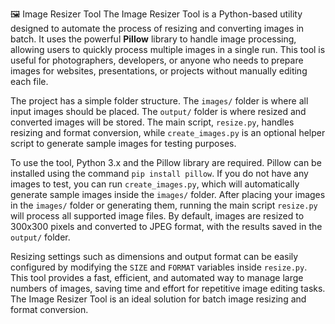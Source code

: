 🖼️ Image Resizer Tool
The Image Resizer Tool is a Python-based utility designed to automate the process of resizing and converting images in batch. It uses the powerful **Pillow** library to handle image processing, allowing users to quickly process multiple images in a single run. This tool is useful for photographers, developers, or anyone who needs to prepare images for websites, presentations, or projects without manually editing each file.  

The project has a simple folder structure. The `images/` folder is where all input images should be placed. The `output/` folder is where resized and converted images will be stored. The main script, `resize.py`, handles resizing and format conversion, while `create_images.py` is an optional helper script to generate sample images for testing purposes.  

To use the tool, Python 3.x and the Pillow library are required. Pillow can be installed using the command `pip install pillow`. If you do not have any images to test, you can run `create_images.py`, which will automatically generate sample images inside the `images/` folder. After placing your images in the `images/` folder or generating them, running the main script `resize.py` will process all supported image files. By default, images are resized to 300x300 pixels and converted to JPEG format, with the results saved in the `output/` folder.  

Resizing settings such as dimensions and output format can be easily configured by modifying the `SIZE` and `FORMAT` variables inside `resize.py`. This tool provides a fast, efficient, and automated way to manage large numbers of images, saving time and effort for repetitive image editing tasks. The Image Resizer Tool is an ideal solution for batch image resizing and format conversion.
